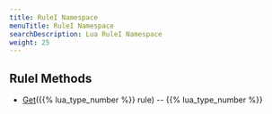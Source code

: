 ```yaml
---
title: RuleI Namespace
menuTitle: RuleI Namespace
searchDescription: Lua RuleI Namespace
weight: 25
---
```

## RuleI Methods
- [Get](get)({{% lua_type_number %}} rule) -- {{% lua_type_number %}}